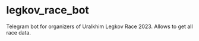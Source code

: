 # legkov_race_bot
Telegram bot for organizers of Uralkhim Legkov Race 2023. Allows to get all race data.
